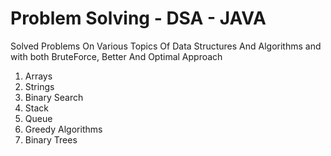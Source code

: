 # Problem Solving - DSA - JAVA
 
Solved Problems On Various Topics Of Data Structures And Algorithms and with both BruteForce, Better And  Optimal Approach 
1. Arrays
2. Strings
3. Binary Search
4. Stack
5. Queue
6. Greedy Algorithms
7. Binary Trees
